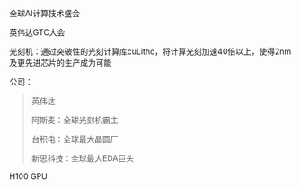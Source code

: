 全球AI计算技术盛会

英伟达GTC大会

光刻机：通过突破性的光刻计算库cuLitho，将计算光刻加速40倍以上，使得2nm及更先进芯片的生产成为可能







公司：

> 英伟达
>
> 阿斯麦：全球光刻机霸主
>
> 台积电：全球最大晶圆厂
>
> 新思科技：全球最大EDA巨头





H100 GPU
